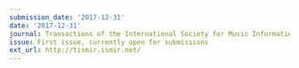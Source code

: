 ```yaml
---
submission_date: '2017-12-31'
date: '2017-12-31'
journal: Transactions of the International Society for Music Information Retrieval
issue: First issue, currently open for submissions
ext_url: http://tismir.ismir.net/
---
```

